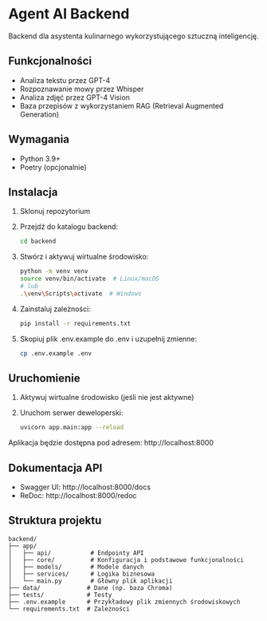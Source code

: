 # Agent AI Backend

Backend dla asystenta kulinarnego wykorzystującego sztuczną inteligencję.

## Funkcjonalności

- Analiza tekstu przez GPT-4
- Rozpoznawanie mowy przez Whisper
- Analiza zdjęć przez GPT-4 Vision
- Baza przepisów z wykorzystaniem RAG (Retrieval Augmented Generation)

## Wymagania

- Python 3.9+
- Poetry (opcjonalnie)

## Instalacja

1. Sklonuj repozytorium
2. Przejdź do katalogu backend:
   ```bash
   cd backend
   ```

3. Stwórz i aktywuj wirtualne środowisko:
   ```bash
   python -m venv venv
   source venv/bin/activate  # Linux/macOS
   # lub
   .\venv\Scripts\activate  # Windows
   ```

4. Zainstaluj zależności:
   ```bash
   pip install -r requirements.txt
   ```

5. Skopiuj plik .env.example do .env i uzupełnij zmienne:
   ```bash
   cp .env.example .env
   ```

## Uruchomienie

1. Aktywuj wirtualne środowisko (jeśli nie jest aktywne)

2. Uruchom serwer deweloperski:
   ```bash
   uvicorn app.main:app --reload
   ```

Aplikacja będzie dostępna pod adresem: http://localhost:8000

## Dokumentacja API

- Swagger UI: http://localhost:8000/docs
- ReDoc: http://localhost:8000/redoc

## Struktura projektu

```
backend/
├── app/
│   ├── api/           # Endpointy API
│   ├── core/          # Konfiguracja i podstawowe funkcjonalności
│   ├── models/        # Modele danych
│   ├── services/      # Logika biznesowa
│   └── main.py        # Główny plik aplikacji
├── data/             # Dane (np. baza Chroma)
├── tests/            # Testy
├── .env.example      # Przykładowy plik zmiennych środowiskowych
└── requirements.txt  # Zależności
``` 